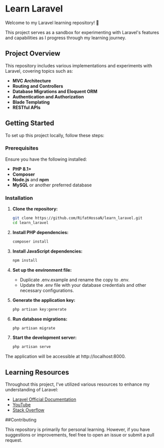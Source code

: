 # Learn Laravel

Welcome to my Laravel learning repository! 🚀

This project serves as a sandbox for experimenting with Laravel's features and capabilities as I progress through my learning journey.

## Project Overview

This repository includes various implementations and experiments with Laravel, covering topics such as:

- **MVC Architecture**
- **Routing and Controllers**
- **Database Migrations and Eloquent ORM**
- **Authentication and Authorization**
- **Blade Templating**
- **RESTful APIs**

## Getting Started

To set up this project locally, follow these steps:

### Prerequisites

Ensure you have the following installed:

- **PHP 8.1+**
- **Composer**
- **Node.js** and **npm**
- **MySQL** or another preferred database

### Installation

1. **Clone the repository:**

   ```bash
   git clone https://github.com/RifatHossaN/learn_laravel.git
   cd learn_laravel

2. **Install PHP dependencies:**
    ```bash
   composer install

3. **Install JavaScript dependencies:**
   ```bash
   npm install

4. **Set up the environment file:**
    - Duplicate .env.example and rename the copy to .env.
    - Update the .env file with your database credentials and other necessary configurations.
5. **Generate the application key:**
    ```bash
    php artisan key:generate
6. **Run database migrations:**
    ```bash
    php artisan migrate
7. **Start the development server:**
    ```bash
    php artisan serve
The application will be accessible at http://localhost:8000.

## Learning Resources

Throughout this project, I've utilized various resources to enhance my understanding of Laravel:

- [Laravel Official Documentation](https://laravel.com/docs)
- [YouTube](https://youtube.com/)
- [Stack Overflow](https://stackoverflow.com/)

##Contributing

This repository is primarily for personal learning. However, if you have suggestions or improvements, feel free to open an issue or submit a pull request.


